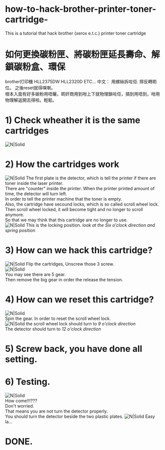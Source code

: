 # how-to-hack-brother-printer-toner-cartridge-
This is a tutorial that hack brother (xerox e.t.c.) printer toner cartridge  
# 如何更換碳粉匣、將碳粉匣延長壽命、解鎖碳粉盒、環保  
brother打印機 HLL2375DW HLL2320D ETC...
中文： 用螺絲拆咗佢. 擰反轉啲位。 之後reset就得㗎喇。  
根本入面有好多碳粉用唔曬，啲奸商用到咁上下就物理鎖咗佢，搞到用唔到，咁用物理解返開去得啦。輕鬆。  

# 1) Check wheather it is the same cartridges  
![N|Solid](https://github.com/umzr/how-to-hack-brother-printer-toner-cartridge-/blob/main/hackprinter/20201204_212038.jpg )  

 # 2) How the cartridges work
![N|Solid](https://github.com/umzr/how-to-hack-brother-printer-toner-cartridge-/blob/main/hackprinter/20201204_212201.jpg?raw=true ) 
The first plate is the detector, which is tell the printer if there are toner inside the laser printer.  
There are "counter" inside the printer. When the printer printed amount of time, the detector will turn left.  
In order to tell the printer machine that the toner is empty.  
Also, the cartridge have secound locks, which is so called scroll wheel lock.  
Then scroll wheel locked, it will become tight and no longer to scroll anymore.  
So that we may think that this cartridge are no longer to use.  
![N|Solid](https://github.com/umzr/how-to-hack-brother-printer-toner-cartridge-/blob/main/hackprinter/20201204_212321.jpg?raw=true) 
This is the locking position. *look at the Six o'clock direction and spring position*  
# 3) How can we hack this cartridge?  
![N|Solid](https://github.com/umzr/how-to-hack-brother-printer-toner-cartridge-/blob/main/hackprinter/20201204_212804.jpg?raw=true) 
Flip the cartridges, Unscrew those 3 screw.  
![N|Solid](https://github.com/umzr/how-to-hack-brother-printer-toner-cartridge-/blob/main/hackprinter/20201204_212824.jpg?raw=true)  
You may see there are 5 gear.  
Then remove the big gear in order the release the tension.  
# 4) How can we reset this cartridge?  
![N|Solid](https://github.com/umzr/how-to-hack-brother-printer-toner-cartridge-/blob/main/hackprinter/20201204_212839.jpg?raw=true)  
Spin the gear. In order to reset the scroll wheel lock.    
![N|Solid](https://github.com/umzr/how-to-hack-brother-printer-toner-cartridge-/blob/main/hackprinter/20201204_214115.jpg?raw=true) 
the scroll wheel lock should turn to *9 o'clock direction*  
The detector should turn to *12 o'clock direction*  

# 5) Screw back, you have done all setting.  
# 6) Testing.  
![N|Solid](https://github.com/umzr/how-to-hack-brother-printer-toner-cartridge-/blob/main/hackprinter/20201204_214106.jpg?raw=true)  
How come!!!???  
Don't worried.  
That means you are not turn the detector properly.  
You should turn the detector beside the two plastic plates.
![N|Solid](https://github.com/umzr/how-to-hack-brother-printer-toner-cartridge-/blob/main/hackprinter/20201204_215532ffff.jpg?raw=true) 
Easy la...  
# DONE. 
